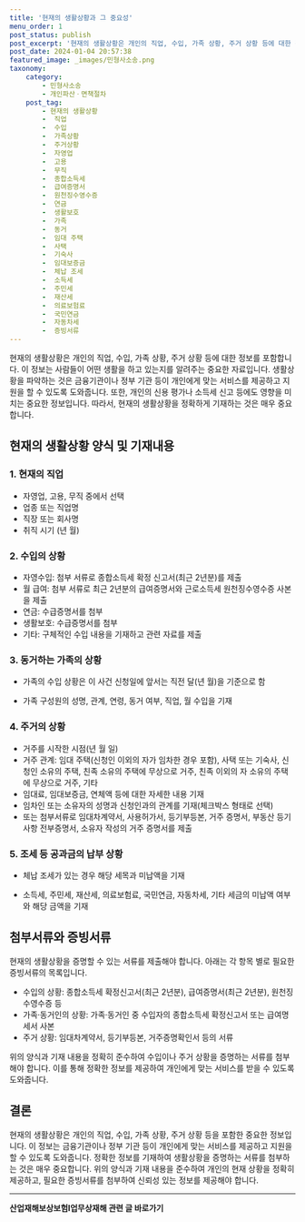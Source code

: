 ```yaml
---
title: '현재의 생활상황과 그 중요성'
menu_order: 1
post_status: publish
post_excerpt: '현재의 생활상황은 개인의 직업, 수입, 가족 상황, 주거 상황 등에 대한 정보를 포함합니다. 이 정보는 사람들이 어떤 생활을 하고 있는지를 알려주는 중요한 자료입니다. 생활상황을 파악하는 것은 금융기관이나 정부 기관 등이 개인에게 맞는 서비스를 제공하고 지원을 할 수 있도록 도와줍니다. 또한, 개인의 신용 평가나 소득세 신고 등에도 영향을 미치는 중요한 정보입니다. 따라서, 현재의 생활상황을 정확하게 기재하는 것은 매우 중요합니다.'
post_date: 2024-01-04 20:57:38
featured_image: _images/민형사소송.png
taxonomy:
    category:
        - 민형사소송
        - 개인파산ㆍ면책절차
    post_tag:
        - 현재의 생활상황
        -  직업
        -  수입
        -  가족상황
        -  주거상황
        -  자영업
        -  고용
        -  무직
        -  종합소득세
        -  급여증명서
        -  원천징수영수증
        -  연금
        -  생활보호
        -  가족
        -  동거
        -  임대 주택
        -  사택
        -  기숙사
        -  임대보증금
        -  체납 조세
        -  소득세
        -  주민세
        -  재산세
        -  의료보험료
        -  국민연금
        -  자동차세
        -  증빙서류
---
```



현재의 생활상황은 개인의 직업, 수입, 가족 상황, 주거 상황 등에 대한 정보를 포함합니다. 이 정보는 사람들이 어떤 생활을 하고 있는지를 알려주는 중요한 자료입니다. 생활상황을 파악하는 것은 금융기관이나 정부 기관 등이 개인에게 맞는 서비스를 제공하고 지원을 할 수 있도록 도와줍니다. 또한, 개인의 신용 평가나 소득세 신고 등에도 영향을 미치는 중요한 정보입니다. 따라서, 현재의 생활상황을 정확하게 기재하는 것은 매우 중요합니다.

## 현재의 생활상황 양식 및 기재내용

### 1. 현재의 직업

- 자영업, 고용, 무직 중에서 선택
- 업종 또는 직업명
- 직장 또는 회사명
- 취직 시기 (년 월)

### 2. 수입의 상황

- 자영수입: 첨부 서류로 종합소득세 확정 신고서(최근 2년분)를 제출
- 월 급여: 첨부 서류로 최근 2년분의 급여증명서와 근로소득세 원천징수영수증 사본을 제출
- 연금: 수급증명서를 첨부
- 생활보호: 수급증명서를 첨부
- 기타: 구체적인 수입 내용을 기재하고 관련 자료를 제출

### 3. 동거하는 가족의 상황

- 가족의 수입 상황은 이 사건 신청일에 앞서는 직전 달(년 월)을 기준으로 함

- 가족 구성원의 성명, 관계, 연령, 동거 여부, 직업, 월 수입을 기재

### 4. 주거의 상황

- 거주를 시작한 시점(년 월 일)
- 거주 관계: 임대 주택(신청인 이외의 자가 임차한 경우 포함), 사택 또는 기숙사, 신청인 소유의 주택, 친족 소유의 주택에 무상으로 거주, 친족 이외의 자 소유의 주택에 무상으로 거주, 기타
- 임대료, 임대보증금, 연체액 등에 대한 자세한 내용 기재
- 임차인 또는 소유자의 성명과 신청인과의 관계를 기재(체크박스 형태로 선택)
- 또는 첨부서류로 임대차계약서, 사용허가서, 등기부등본, 거주 증명서, 부동산 등기 사항 전부증명서, 소유자 작성의 거주 증명서를 제출

### 5. 조세 등 공과금의 납부 상황

- 체납 조세가 있는 경우 해당 세목과 미납액을 기재

- 소득세, 주민세, 재산세, 의료보험료, 국민연금, 자동차세, 기타 세금의 미납액 여부와 해당 금액을 기재

## 첨부서류와 증빙서류

현재의 생활상황을 증명할 수 있는 서류를 제출해야 합니다. 아래는 각 항목 별로 필요한 증빙서류의 목록입니다.

- 수입의 상황: 종합소득세 확정신고서(최근 2년분), 급여증명서(최근 2년분), 원천징수영수증 등
- 가족·동거인의 상황: 가족·동거인 중 수입자의 종합소득세 확정신고서 또는 급여명세서 사본
- 주거 상황: 임대차계약서, 등기부등본, 거주증명확인서 등의 서류

위의 양식과 기재 내용을 정확히 준수하여 수입이나 주거 상황을 증명하는 서류를 첨부해야 합니다. 이를 통해 정확한 정보를 제공하여 개인에게 맞는 서비스를 받을 수 있도록 도와줍니다.

## 결론

현재의 생활상황은 개인의 직업, 수입, 가족 상황, 주거 상황 등을 포함한 중요한 정보입니다. 이 정보는 금융기관이나 정부 기관 등이 개인에게 맞는 서비스를 제공하고 지원을 할 수 있도록 도와줍니다. 정확한 정보를 기재하여 생활상황을 증명하는 서류를 첨부하는 것은 매우 중요합니다. 위의 양식과 기재 내용을 준수하여 개인의 현재 상황을 정확히 제공하고, 필요한 증빙서류를 첨부하여 신뢰성 있는 정보를 제공해야 합니다.
<!-- wp:separator -->
<hr class="wp-block-separator has-alpha-channel-opacity"/>
<!-- /wp:separator -->

<!-- wp:group {"backgroundColor":"base","layout":{"type":"constrained"}} -->
<div class="wp-block-group has-base-background-color has-background"><!-- wp:paragraph {"align":"center","fontSize":"medium"} -->
<p class="has-text-align-center has-large-font-size"><strong>산업재해보상보험Ⅰ업무상재해 관련 글 바로가기</strong></p>
<!-- /wp:paragraph -->


<!-- wp:latest-posts
{"categories":[{"id":10860,"count":19,"description":"","link":"https://uknowlaw.com/category/%ec%82%b0%ec%97%85%ec%9e%ac%ed%95%b4%eb%b3%b4%ec%83%81%eb%b3%b4%ed%97%98%e2%85%b0%ec%97%85%eb%ac%b4%ec%83%81%ec%9e%ac%ed%95%b4/","name":"산업재해보상보험Ⅰ업무상재해","slug":"산업재해보상보험Ⅰ업무상재해","taxonomy":"category","parent":0,"meta":[],"_links":{"self":[{"href":"https://uknowlaw.com/wp-json/wp/v2/categories/10860"}],"collection":[{"href":"https://uknowlaw.com/wp-json/wp/v2/categories"}],"about":[{"href":"https://uknowlaw.com/wp-json/wp/v2/taxonomies/category"}],"wp:post_type":[{"href":"https://uknowlaw.com/wp-json/wp/v2/posts?categories=10860"}],"curies":[{"name":"wp","href":"https://api.w.org/{rel}","templated":true}]}}],"postsToShow":100,"excerptLength":28,"postLayout":"grid","columns":2,"featuredImageAlign":"left","featuredImageSizeSlug":"large","fontSize":"small"} /--></div>
<!-- /wp:group -->
